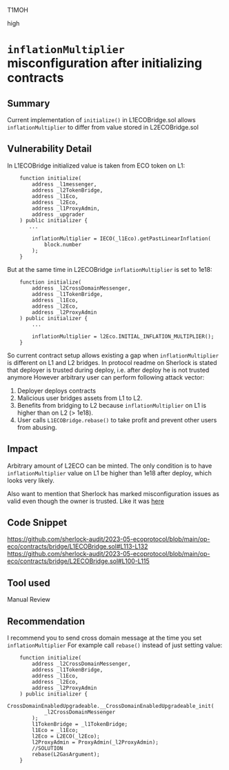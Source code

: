 T1MOH

high

# `inflationMultiplier` misconfiguration after initializing contracts

## Summary
Current implementation of `initialize()` in L1ECOBridge.sol allows `inflationMultiplier` to differ from value stored in L2ECOBridge.sol

## Vulnerability Detail
In L1ECOBridge initialized value is taken from ECO token on L1:
```solidity
    function initialize(
        address _l1messenger,
        address _l2TokenBridge,
        address _l1Eco,
        address _l2Eco,
        address _l1ProxyAdmin,
        address _upgrader
    ) public initializer {
       ...

        inflationMultiplier = IECO(_l1Eco).getPastLinearInflation(
            block.number
        );
    }
```

But at the same time in L2ECOBridge `inflationMultiplier` is set to 1e18:
```solidity
    function initialize(
        address _l2CrossDomainMessenger,
        address _l1TokenBridge,
        address _l1Eco,
        address _l2Eco,
        address _l2ProxyAdmin
    ) public initializer {
        ...

        inflationMultiplier = l2Eco.INITIAL_INFLATION_MULTIPLIER();
    }
```
So current contract setup allows existing a gap when `inflationMultiplier` is different on L1 and L2 bridges.
In protocol readme on Sherlock is stated that deployer is trusted during deploy, i.e. after deploy he is not trusted anymore
However arbitrary user can perform following attack vector:
1. Deployer deploys contracts
2. Malicious user bridges assets from L1 to L2.
3. Benefits from bridging to L2 because `inflationMultiplier` on L1 is higher than on L2 (> 1e18).
4. User calls `L1ECOBridge.rebase()` to take profit and prevent other users from abusing.

## Impact
Arbitrary amount of L2ECO can be minted. The only condition is to have `inflationMultiplier` value on L1 be higher than 1e18 after deploy, which looks very likely.

Also want to mention that Sherlock has marked misconfiguration issues as valid even though the owner is trusted. Like it was [here](https://github.com/sherlock-audit/2022-10-nftport-judging/issues/83)

## Code Snippet
https://github.com/sherlock-audit/2023-05-ecoprotocol/blob/main/op-eco/contracts/bridge/L1ECOBridge.sol#L113-L132
https://github.com/sherlock-audit/2023-05-ecoprotocol/blob/main/op-eco/contracts/bridge/L2ECOBridge.sol#L100-L115

## Tool used

Manual Review

## Recommendation
I recommend you to send cross domain message at the time you set `inflationMultiplier`
For example call `rebase()` instead of just setting value:
```solidity
    function initialize(
        address _l2CrossDomainMessenger,
        address _l1TokenBridge,
        address _l1Eco,
        address _l2Eco,
        address _l2ProxyAdmin
    ) public initializer {
        CrossDomainEnabledUpgradeable.__CrossDomainEnabledUpgradeable_init(
            _l2CrossDomainMessenger
        );
        l1TokenBridge = _l1TokenBridge;
        l1Eco = _l1Eco;
        l2Eco = L2ECO(_l2Eco);
        l2ProxyAdmin = ProxyAdmin(_l2ProxyAdmin);
        //SOLUTION
        rebase(L2GasArgument);
    }
```
